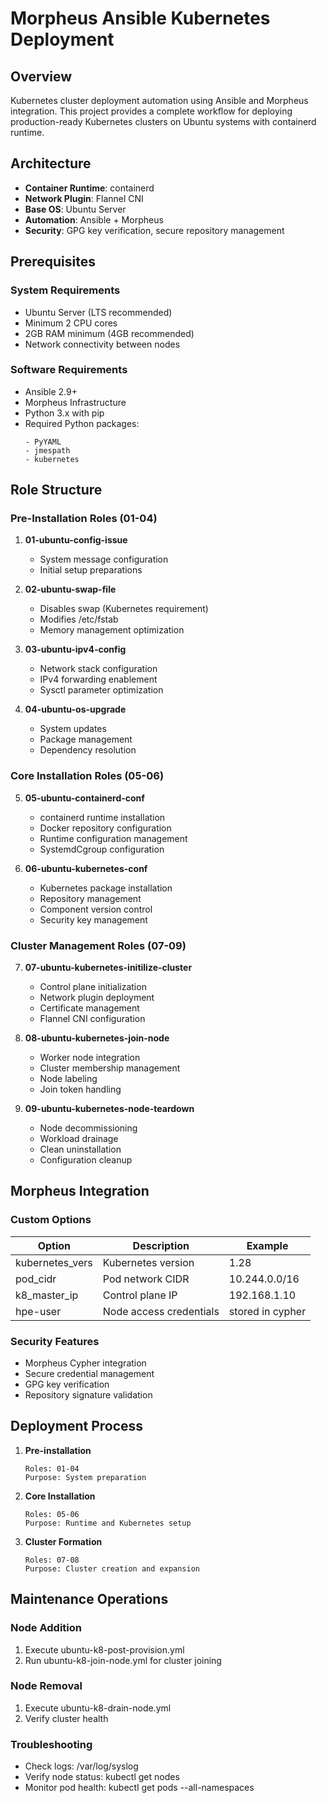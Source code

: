 # Morpheus Ansible Kubernetes Deployment

## Overview
Kubernetes cluster deployment automation using Ansible and Morpheus integration. This project provides a complete workflow for deploying production-ready Kubernetes clusters on Ubuntu systems with containerd runtime.

## Architecture
- **Container Runtime**: containerd
- **Network Plugin**: Flannel CNI
- **Base OS**: Ubuntu Server
- **Automation**: Ansible + Morpheus
- **Security**: GPG key verification, secure repository management

## Prerequisites
### System Requirements
- Ubuntu Server (LTS recommended)
- Minimum 2 CPU cores
- 2GB RAM minimum (4GB recommended)
- Network connectivity between nodes

### Software Requirements
- Ansible 2.9+
- Morpheus Infrastructure
- Python 3.x with pip
- Required Python packages:
  ```
  - PyYAML
  - jmespath
  - kubernetes
  ```

## Role Structure
### Pre-Installation Roles (01-04)
1. **01-ubuntu-config-issue**
   - System message configuration
   - Initial setup preparations

2. **02-ubuntu-swap-file**
   - Disables swap (Kubernetes requirement)
   - Modifies /etc/fstab
   - Memory management optimization

3. **03-ubuntu-ipv4-config**
   - Network stack configuration
   - IPv4 forwarding enablement
   - Sysctl parameter optimization

4. **04-ubuntu-os-upgrade**
   - System updates
   - Package management
   - Dependency resolution

### Core Installation Roles (05-06)
5. **05-ubuntu-containerd-conf**
   - containerd runtime installation
   - Docker repository configuration
   - Runtime configuration management
   - SystemdCgroup configuration

6. **06-ubuntu-kubernetes-conf**
   - Kubernetes package installation
   - Repository management
   - Component version control
   - Security key management

### Cluster Management Roles (07-09)
7. **07-ubuntu-kubernetes-initilize-cluster**
   - Control plane initialization
   - Network plugin deployment
   - Certificate management
   - Flannel CNI configuration

8. **08-ubuntu-kubernetes-join-node**
   - Worker node integration
   - Cluster membership management
   - Node labeling
   - Join token handling

9. **09-ubuntu-kubernetes-node-teardown**
   - Node decommissioning
   - Workload drainage
   - Clean uninstallation
   - Configuration cleanup

## Morpheus Integration
### Custom Options
| Option | Description | Example |
|--------|-------------|---------|
| kubernetes_vers | Kubernetes version | 1.28 |
| pod_cidr | Pod network CIDR | 10.244.0.0/16 |
| k8_master_ip | Control plane IP | 192.168.1.10 |
| hpe-user | Node access credentials | stored in cypher |

### Security Features
- Morpheus Cypher integration
- Secure credential management
- GPG key verification
- Repository signature validation

## Deployment Process
1. **Pre-installation**
   ```
   Roles: 01-04
   Purpose: System preparation
   ```

2. **Core Installation**
   ```
   Roles: 05-06
   Purpose: Runtime and Kubernetes setup
   ```

3. **Cluster Formation**
   ```
   Roles: 07-08
   Purpose: Cluster creation and expansion
   ```

## Maintenance Operations
### Node Addition
1. Execute ubuntu-k8-post-provision.yml
2. Run ubuntu-k8-join-node.yml for cluster joining

### Node Removal
1. Execute ubuntu-k8-drain-node.yml
2. Verify cluster health

### Troubleshooting
- Check logs: /var/log/syslog
- Verify node status: kubectl get nodes
- Monitor pod health: kubectl get pods --all-namespaces



